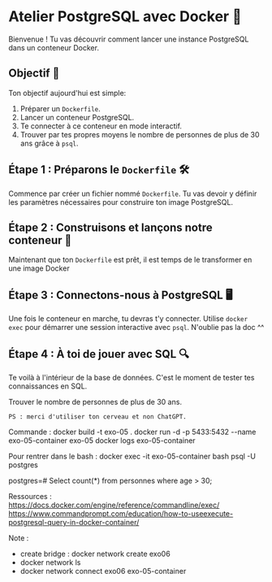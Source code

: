 # Atelier PostgreSQL avec Docker 🐳

Bienvenue ! Tu vas découvrir comment lancer une instance PostgreSQL dans un conteneur Docker.

## Objectif 🎯

Ton objectif aujourd'hui est simple:

1. Préparer un `Dockerfile`.
2. Lancer un conteneur PostgreSQL.
3. Te connecter à ce conteneur en mode interactif.
4. Trouver par tes propres moyens le nombre de personnes de plus de 30 ans grâce à `psql`.

## Étape 1 : Préparons le `Dockerfile` 🛠️

Commence par créer un fichier nommé `Dockerfile`. Tu vas devoir y définir les paramètres nécessaires pour construire ton image PostgreSQL.

## Étape 2 : Construisons et lançons notre conteneur 🚢

Maintenant que ton `Dockerfile` est prêt, il est temps de le transformer en une image Docker

## Étape 3 : Connectons-nous à PostgreSQL 🖥️

Une fois le conteneur en marche, tu devras t'y connecter. Utilise `docker exec` pour démarrer une session interactive avec `psql`. N'oublie pas la doc ^^

## Étape 4 : À toi de jouer avec SQL 🔍

Te voilà à l'intérieur de la base de données. C'est le moment de tester tes connaissances en SQL.

Trouver le nombre de personnes de plus de 30 ans.

```
PS : merci d'utiliser ton cerveau et non ChatGPT.
```

Commande :
docker build -t exo-05 .
docker run -d -p 5433:5432 --name exo-05-container exo-05
docker logs exo-05-container

Pour rentrer dans le bash :
docker exec -it exo-05-container bash
psql -U postgres

postgres=# Select count(\*) from personnes where age > 30;

Ressources :
https://docs.docker.com/engine/reference/commandline/exec/
https://www.commandprompt.com/education/how-to-useexecute-postgresql-query-in-docker-container/

Note :

- create bridge : docker network create exo06
- docker network ls
- docker network connect exo06 exo-05-container
